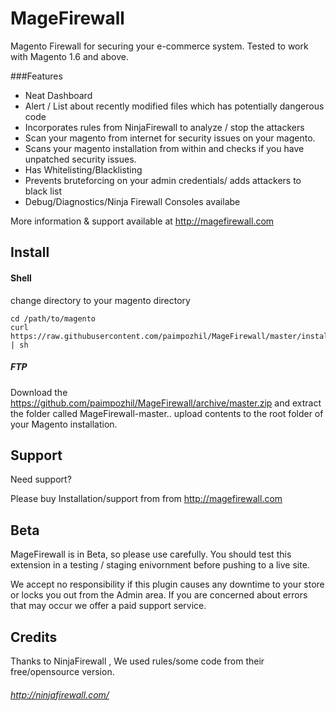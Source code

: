 MageFirewall
============

Magento Firewall for securing your e-commerce system. 
Tested to work with Magento 1.6 and above.

###Features

* Neat Dashboard
* Alert / List about recently modified files which has potentially dangerous code
* Incorporates rules from NinjaFirewall to analyze / stop the attackers
* Scan your magento from internet for security issues on your magento.
* Scans your magento installation from within and checks if you have unpatched security issues.
* Has Whitelisting/Blacklisting 
* Prevents bruteforcing on your admin credentials/ adds attackers to black list
* Debug/Diagnostics/Ninja Firewall Consoles availabe

More information & support available at http://magefirewall.com


## Install

#### Shell

change directory to your magento directory 

```
cd /path/to/magento
curl https://raw.githubusercontent.com/paimpozhil/MageFirewall/master/install.sh | sh
```

##### FTP
Download the https://github.com/paimpozhil/MageFirewall/archive/master.zip
and extract the folder called MageFirewall-master.. upload contents to the root folder of your Magento installation.

## Support 

Need support?

Please buy Installation/support from from http://magefirewall.com

## Beta

MageFirewall is in Beta, so please use carefully.
You should test this extension in a testing / staging enivornment before pushing to a live site.

We accept no responsibility if this plugin causes any downtime to your store or locks you out from the Admin area.
If you are concerned about errors that may occur we offer a paid support service.

## Credits

Thanks to NinjaFirewall , We used rules/some code from their free/opensource version.

###### http://ninjafirewall.com/

